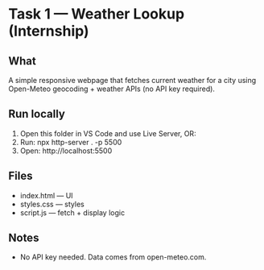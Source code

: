 # Task 1 — Weather Lookup (Internship)

## What
A simple responsive webpage that fetches current weather for a city using Open-Meteo geocoding + weather APIs (no API key required).

## Run locally
1. Open this folder in VS Code and use Live Server, OR:
2. Run: npx http-server . -p 5500
3. Open: http://localhost:5500

## Files
- index.html — UI
- styles.css — styles
- script.js — fetch + display logic

## Notes
- No API key needed. Data comes from open-meteo.com.
